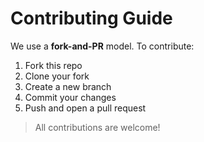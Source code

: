 # Contributing Guide

We use a **fork-and-PR** model. To contribute:

1. Fork this repo
2. Clone your fork
3. Create a new branch
4. Commit your changes
5. Push and open a pull request

> All contributions are welcome!
